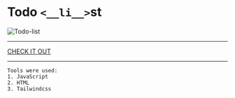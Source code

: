 # Todo `<__li__>`st




![Todo-list](Todo-list2.jpg)
___
[CHECK IT OUT](https://angelinalos.github.io/todo-list/)
___
``` 
Tools were used:
1. JavaScript
2. HTML
3. Tailwindcss
```
